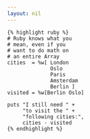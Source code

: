 ```yaml
---
layout: nil
---
```


    {% highlight ruby %}
    # Ruby knows what you
    # mean, even if you
    # want to do math on
    # an entire Array
    cities  = %w[ London
                  Oslo
                  Paris
                  Amsterdam
                  Berlin ]
    visited = %w[Berlin Oslo]
     
    puts "I still need " +
         "to visit the " +
         "following cities:",
         cities - visited
    {% endhighlight %}
